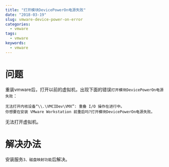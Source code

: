 ```yaml
---
title: "打开模块DevicePowerOn电源失败"
date: "2018-03-19"
slug: vmware-device-power-on-error
categories:
  - vmware
tags:
  - vmware
keywords:
  - vmware
---
```



# 问题

重装vmware后，打开以前的虚拟机，出现下面的错误`打开模块DevicePowerOn电源失败`：

```
无法打开内核设备“\\.\VMCIDev\VMX”: 重叠 I/O 操作在进行中。
你想要在安装 VMware Workstation 前重启吗?打开模块DevicePowerOn电源失败。
```

无法打开虚拟机。

# 解决办法

安装服务`3、磁盘映射功能`后解决。

